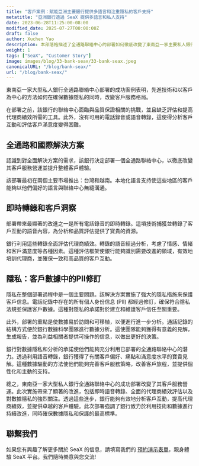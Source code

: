 ```yaml
---
title: "客戶案例：賦能亞洲主要銀行提供多語言和注重隱私的客戶支持"
metatitle: "亞洲銀行透過 SeaX 提供多語言和私人支持"
date: 2023-06-28T11:25:00-08:00
modified_date: 2025-07-27T00:00:00Z
draft: false
author: Xuchen Yao
description: 本部落格描述了全通路聯絡中心的部署如何徹底改變了東南亞一家主要私人銀行的客戶服務格局，透過即時語音轉錄、數據驅動的洞察和強大的數據隱私措施，提高了代理商績效。
weight: 1
tags: ["SeaX", "Customer Story"]
image: images/blog/33-bank-seax/33-bank-seax.jpeg
canonicalURL: "/blog/bank-seax/"
url: "/blog/bank-seax/"
---
```


東南亞一家大型私人銀行全通路聯絡中心部署的成功案例表明，先進技術和以客戶為中心的方法如何在確保數據隱私的同時，改變客戶服務格局。

在部署之前，該銀行的聯絡中心面臨與品質保證相關的挑戰，並且缺乏評估和提高代理商績效所需的工具。此外，沒有可用的電話錄音或語音轉錄，這使得分析客戶互動和評估客戶滿意度變得困難。

## 全通路和國際解決方案

認識到對全面解決方案的需求，該銀行決定部署一個全通路聯絡中心，以徹底改變其客戶服務營運並提升整體客戶體驗。

該部署最初在兩個主要市場推出：台灣和越南。本地化語言支持使這些地區的客戶能夠以他們偏好的語言與聯絡中心無縫溝通。

## 即時轉錄和客戶洞察
部署帶來最顯著的改進之一是所有電話錄音的即時轉錄。這項技術捕獲並轉錄了客戶互動的語音內容，為分析和品質評估提供了寶貴的資源。

銀行利用這些轉錄全面評估代理商績效。轉錄的語音經過分析，考慮了情感、情緒和客戶滿意度等各種因素。這種評估框架使銀行能夠識別需要改進的領域，有效地培訓代理商，並確保一致和高品質的客戶互動。

## 隱私：客戶數據中的PII修訂
隱私在整個部署過程中是一個主要問題。該解決方案實施了強大的隱私措施來保護客戶信息。電話記錄中存在的所有個人身份信息 (PII) 都經過修訂，確保符合隱私法規並保護客戶數據。這種對隱私的承諾對於建立和維護客戶信任至關重要。

此外，部署的重點是使數據易於訪問和可移植，以便進行進一步分析。通話記錄的結構方式便於銀行數據科學團隊進行數據分析。這使團隊能夠獲得有意義的見解，生成報告，並為利益相關者提供可操作的信息，以做出更好的決策。

銀行對數據隱私和分析的承諾使他們能夠充分利用已部署的全通路聯絡中心的潛力。透過利用語音轉錄，銀行獲得了有關客戶偏好、痛點和滿意度水平的寶貴見解。這種數據驅動的方法使他們能夠完善客戶服務策略，改善客戶旅程，並提供個性化和主動的支持。

總之，東南亞一家大型私人銀行全通路聯絡中心的成功部署改變了其客戶服務營運。此次實施帶來了顯著的改進，包括即時語音轉錄、全面的代理商績效評估以及對數據隱私的強烈關注。透過這些進步，銀行能夠有效地分析客戶互動，提高代理商績效，並提供卓越的客戶體驗。此次部署強調了銀行致力於利用技術和數據進行持續改進，同時確保數據隱私和保護的最高標準。

## 聯繫我們

如果您有興趣了解更多關於 SeaX 的信息，請填寫我們的 [預約演示表單](https://meetings.hubspot.com/seasalt-ai/seasalt-meeting)，親身體驗 SeaX 平台。我們隨時樂意與您交流!